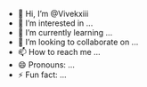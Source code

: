 - 👋 Hi, I’m @Vivekxiii
- 👀 I’m interested in ...
- 🌱 I’m currently learning ...
- 💞️ I’m looking to collaborate on ...
- 📫 How to reach me ...
- 😄 Pronouns: ...
- ⚡ Fun fact: ...

<!---
Vivekxiii/Vivekxiii is a ✨ special ✨ repository because its `README.md` (this file) appears on your GitHub profile.
You can click the Preview link to take a look at your changes.
--->
